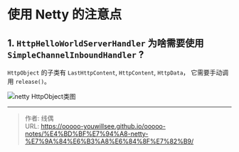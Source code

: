 # 使用 Netty 的注意点


## 1. `HttpHelloWorldServerHandler` 为啥需要使用 `SimpleChannelInboundHandler` ?

`HttpObject` 的子类有 `LastHttpContent`, `HttpContent`, `HttpData`， 它需要手动调用 `release()`。

![netty HttpObject类图](/ooooo-notes/images/use-netty-01.png)





---

> 作者: 线偶  
> URL: https://ooooo-youwillsee.github.io/ooooo-notes/%E4%BD%BF%E7%94%A8-netty-%E7%9A%84%E6%B3%A8%E6%84%8F%E7%82%B9/  

